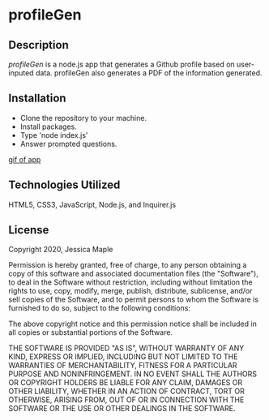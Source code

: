# profileGen

## Description

_profileGen_ is a node.js app that generates a Github profile based on user-inputed data. profileGen also generates a PDF of the information generated.

## Installation

- Clone the repository to your machine.
- Install packages.
- Type 'node index.js'
- Answer prompted questions.

[gif of app](https://media.giphy.com/media/Y47qo8uEWktk8BDerK/giphy.gif)

## Technologies Utilized

HTML5, CSS3, JavaScript, Node.js, and Inquirer.js

## License

Copyright 2020, Jessica Maple

Permission is hereby granted, free of charge, to any person obtaining a copy of this software and associated documentation files (the "Software"), to deal in the Software without restriction, including without limitation the rights to use, copy, modify, merge, publish, distribute, sublicense, and/or sell copies of the Software, and to permit persons to whom the Software is furnished to do so, subject to the following conditions:

The above copyright notice and this permission notice shall be included in all copies or substantial portions of the Software.

THE SOFTWARE IS PROVIDED "AS IS", WITHOUT WARRANTY OF ANY KIND, EXPRESS OR IMPLIED, INCLUDING BUT NOT LIMITED TO THE WARRANTIES OF MERCHANTABILITY, FITNESS FOR A PARTICULAR PURPOSE AND NONINFRINGEMENT. IN NO EVENT SHALL THE AUTHORS OR COPYRIGHT HOLDERS BE LIABLE FOR ANY CLAIM, DAMAGES OR OTHER LIABILITY, WHETHER IN AN ACTION OF CONTRACT, TORT OR OTHERWISE, ARISING FROM, OUT OF OR IN CONNECTION WITH THE SOFTWARE OR THE USE OR OTHER DEALINGS IN THE SOFTWARE.
